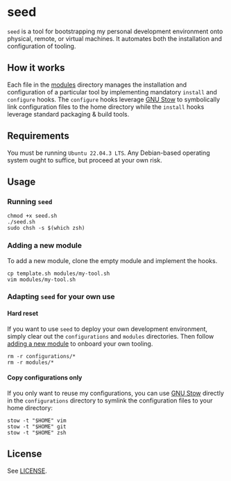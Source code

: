 # seed

`seed` is a tool for bootstrapping my personal development environment onto physical, remote, or virtual machines. It automates both the installation and configuration of tooling.

## How it works
Each file in the [modules](modules) directory manages the installation and configuration of a particular tool by implementing mandatory `install` and `configure` hooks. The `configure` hooks leverage [GNU Stow](https://www.gnu.org/software/stow/) to symbolically link configuration files to the home directory while the `install` hooks leverage standard packaging & build tools.

## Requirements
You must be running `Ubuntu 22.04.3 LTS`. Any Debian-based operating system ought to suffice, but proceed at your own risk.

## Usage
### Running `seed`
```
chmod +x seed.sh
./seed.sh
sudo chsh -s $(which zsh)
```

### Adding a new module
To add a new module, clone the empty module and implement the hooks.
```
cp template.sh modules/my-tool.sh
vim modules/my-tool.sh
```

### Adapting `seed` for your own use
#### Hard reset
If you want to use `seed` to deploy your own development environment, simply clear out the `configurations` and `modules` directories. Then follow [adding a new module](#adding-a-new-module) to onboard your own tooling.
```
rm -r configurations/*
rm -r modules/*
```

#### Copy configurations only
If you only want to reuse my configurations, you can use [GNU Stow](https://www.gnu.org/software/stow/) directly in the `configurations` directory to symlink the configuration files to your home directory:

```
stow -t "$HOME" vim
stow -t "$HOME" git
stow -t "$HOME" zsh
```

## License
See [LICENSE](LICENSE).
